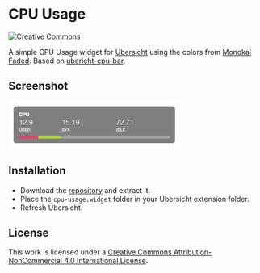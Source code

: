 # CPU Usage

[![Creative Commons](https://flat.badgen.net/badge/license/CC-BY-NC-4.0/orange)](https://creativecommons.org/licenses/by-nc/4.0/)

A simple CPU Usage widget for [Übersicht](http://tracesof.net/uebersicht/) using the colors from [Monokai Faded](https://dionmunk.com/projects/monokai-faded/). Based on [ubericht-cpu-bar](https://github.com/PerishableDave/ubersicht-cpu-bar).

## Screenshot

![Screenshot](screenshots/screenshot.png)

## Installation

- Download the [repository](https://github.com/dionmunk/ubersicht-cpu-usage/archive/master.zip) and extract it.
- Place the `cpu-usage.widget` folder in your Übersicht extension folder.
- Refresh Übersicht.

## License

This work is licensed under a [Creative Commons Attribution-NonCommercial 4.0 International License](https://creativecommons.org/licenses/by-nc/4.0/).
